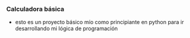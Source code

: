 ### Calculadora básica

* esto es un proyecto básico mío como principiante en python para ir desarrollando mi lógica de programación
